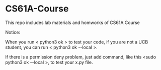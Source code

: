 # CS61A-Course
This repo includes lab materials and homworks of CS61A Course 

Notice:

When you run < python3 ok > to test your code, if you are not a UCB student, you can run < python3 ok --local >.

If there is a permission deny problem, just add <sudo> command, like this <sudo python3 ok --local >, to test your x.py file.

